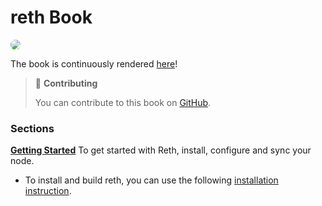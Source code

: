 # reth Book

<img src="images/" style="border-radius: 20px">

<!-- Add a quick description about Reth, what it is, the goals of the build, and any other quick overview information   -->


The book is continuously rendered [here](https://paradigmxyz.github.io/reth/)!

> 📖 **Contributing**
>
> You can contribute to this book on [GitHub][gh-book].

### Sections

**[Getting Started]()**
To get started with Reth, install, configure and sync your node.
* To install and build reth, you can use the following [installation instruction](./installation.md).


[gh-book]: https://github.com/paradigmxyz/reth/tree/main/book